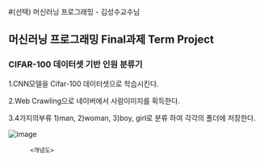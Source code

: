 #(선택) 머신러닝 프로그래밍 - 김성수교수님

## 머신러닝 프로그래밍 Final과제 Term Project

### CIFAR-100 데이터셋 기반 인원 분류기

1.CNN모델을 Cifar-100 데이터셋으로 학습시킨다.

2.Web Crawling으로 네이버에서 사람이미지를 획득한다.

3.4가지의부류 1)man, 2)woman, 3)boy, girl로 분류 하여 각각의 폴더에 저장한다.

![image](https://user-images.githubusercontent.com/23616987/123044350-7d451780-d434-11eb-935d-d1a7421ae0d9.png)

          <개념도>
